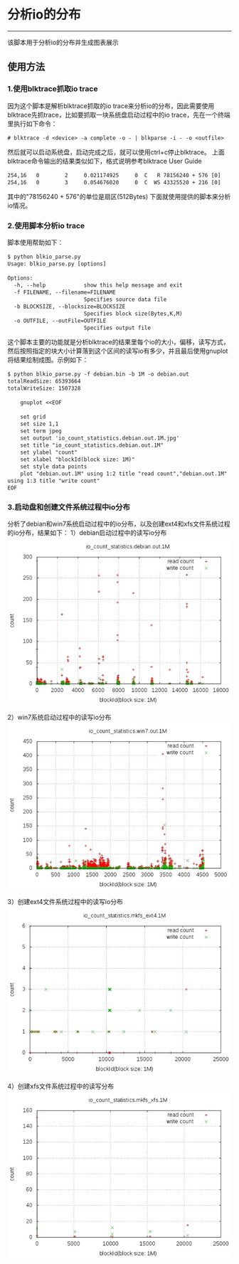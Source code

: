 # 分析io的分布

---

该脚本用于分析io的分布并生成图表展示
## 使用方法
### 1.使用blktrace抓取io trace
因为这个脚本是解析blktrace抓取的io trace来分析io的分布，因此需要使用blktrace先抓trace，比如要抓取一块系统盘启动过程中的io trace，先在一个终端里执行如下命令：
```
# blktrace -d <device> -a complete -o - | blkparse -i - -o <outfile>
```
然后就可以启动系统盘，启动完成之后，就可以使用ctrl+c停止blktrace。
上面blktrace命令输出的结果类似如下，格式说明参考blktrace User Guide
```
254,16   0        2     0.021174925     0  C   R 78156240 + 576 [0]
254,16   0        3     0.054676020     0  C  WS 43325520 + 216 [0]
```
其中的"78156240 + 576"的单位是扇区(512Bytes)
下面就使用提供的脚本来分析io情况。
### 2.使用脚本分析io trace
脚本使用帮助如下：
```
$ python blkio_parse.py 
Usage: blkio_parse.py [options]

Options:
  -h, --help            show this help message and exit
  -f FILENAME, --filename=FILENAME
                        Specifies source data file
  -b BLOCKSIZE, --blocksize=BLOCKSIZE
                        Specifies block size(Bytes,K,M)
  -o OUTFILE, --outFile=OUTFILE
                        Specifies output file
```
这个脚本主要的功能就是分析blktrace的结果里每个io的大小，偏移，读写方式，然后按照指定的块大小计算落到这个区间的读写io有多少，并且最后使用gnuplot将结果绘制成图。示例如下：
```
$ python blkio_parse.py -f debian.bin -b 1M -o debian.out
totalReadSize: 65393664
totalWriteSize: 1507328

    gnuplot <<EOF
    
    set grid
    set size 1,1
    set term jpeg
    set output 'io_count_statistics.debian.out.1M.jpg'
    set title "io_count_statistics.debian.out.1M"
    set ylabel "count"
    set xlabel "blockId(block size: 1M)"
    set style data points
    plot "debian.out.1M" using 1:2 title "read count","debian.out.1M" using 1:3 title "write count"
EOF
```
### 3.启动盘和创建文件系统过程中io分布
分析了debian和win7系统启动过程中的io分布，以及创建ext4和xfs文件系统过程的io分布，结果如下：
1）debian启动过程中的读写io分布
![Alt text](./io_count_statistics.debian.out.1M.jpg)

2）win7系统启动过程中的读写io分布
![Alt text](./io_count_statistics.win7.out.1M.jpg)

3）创建ext4文件系统过程中的读写io分布
![Alt text](./io_count_statistics.mkfs_ext4.1M.jpg)

4）创建xfs文件系统过程中的读写分布
![Alt text](./io_count_statistics.mkfs_xfs.1M.jpg)
